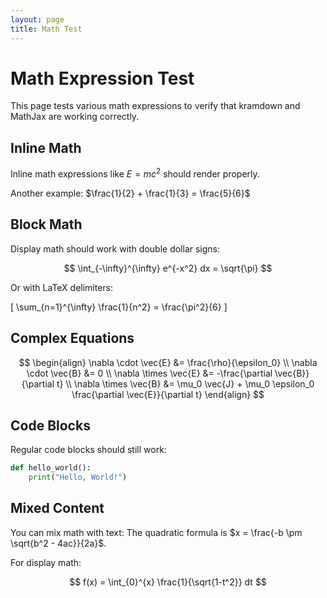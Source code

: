 ```yaml
---
layout: page
title: Math Test
---
```


# Math Expression Test

This page tests various math expressions to verify that kramdown and MathJax are working correctly.

## Inline Math

Inline math expressions like $E = mc^2$ should render properly.

Another example: $\frac{1}{2} + \frac{1}{3} = \frac{5}{6}$

## Block Math

Display math should work with double dollar signs:

$$
\int_{-\infty}^{\infty} e^{-x^2} dx = \sqrt{\pi}
$$

Or with LaTeX delimiters:

\[
\sum_{n=1}^{\infty} \frac{1}{n^2} = \frac{\pi^2}{6}
\]

## Complex Equations

$$
\begin{align}
\nabla \cdot \vec{E} &= \frac{\rho}{\epsilon_0} \\
\nabla \cdot \vec{B} &= 0 \\
\nabla \times \vec{E} &= -\frac{\partial \vec{B}}{\partial t} \\
\nabla \times \vec{B} &= \mu_0 \vec{J} + \mu_0 \epsilon_0 \frac{\partial \vec{E}}{\partial t}
\end{align}
$$

## Code Blocks

Regular code blocks should still work:

```python
def hello_world():
    print("Hello, World!")
```

## Mixed Content

You can mix math with text: The quadratic formula is $x = \frac{-b \pm \sqrt{b^2 - 4ac}}{2a}$.

For display math:

$$
f(x) = \int_{0}^{x} \frac{1}{\sqrt{1-t^2}} dt
$$ 